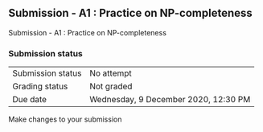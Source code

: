 <h2>Submission - A1 : Practice on NP-completeness</h2>Submission - A1 : Practice on NP-completeness<br />

<h3>Submission status</h3><table>
<tbody><tr>
<td>Submission status</td>
<td>No attempt</td>
</tr>
<tr>
<td>Grading status</td>
<td>Not graded</td>
</tr>
<tr>
<td>Due date</td>
<td>Wednesday, 9 December 2020, 12:30 PM</td>
</tr>

</tbody>
</table>



Make changes to your submission



